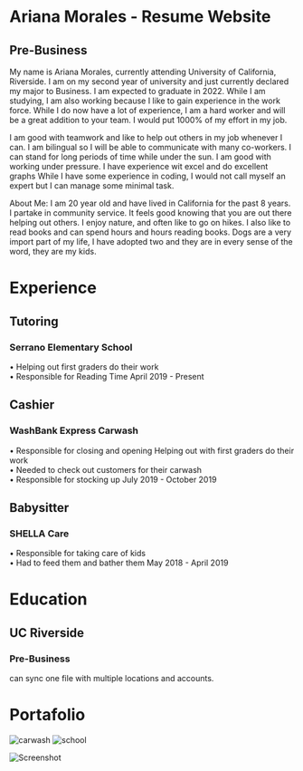 # Ariana Morales - Resume Website 
## Pre-Business 

My name is Ariana Morales, currently attending University of California, Riverside. I am on my second year of university and just currently declared my major to Business. I am expected to graduate in 2022. While I am studying, I am also working because I like to gain experience in the work force. While I do now have a lot of experience, I am a hard worker and will be a great addition to your team. I would put 1000% of my effort in my job.  
  
I am good with teamwork and like to help out others in my job whenever I can. I am bilingual so I will be able to communicate with many co-workers. I can stand for long periods of time while under the sun. I am good with working under pressure. I have experience wit excel and do excellent graphs While I have some experience in coding, I would not call myself an expert but I can manage some minimal task.  
  
About Me: I am 20 year old and have lived in California for the past 8 years. I partake in community service. It feels good knowing that you are out there helping out others. I enjoy nature, and often like to go on hikes. I also like to read books and can spend hours and hours reading books. Dogs are a very import part of my life, I have adopted two and they are in every sense of the word, they are my kids.


# Experience
## Tutoring
### Serrano Elementary School
• Helping out first graders do their work  
• Responsible for Reading Time
April 2019 - Present

## Cashier
### WashBank Express Carwash
• Responsible for closing and opening Helping out with first graders do their work  
• Needed to check out customers for their carwash  
• Responsible for stocking up
July 2019 - October 2019


## Babysitter
### SHELLA Care

• Responsible for taking care of kids  
• Had to feed them and bather them
	May 2018 - April 2019


# Education
## UC Riverside 
### Pre-Business

can sync one file with multiple locations and accounts.
# Portafolio 
![carwash](img/carwash.png)
![school](img/school.jpg)

![Screenshot](img/ResumeWebsite.png)


